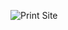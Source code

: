 ![Print Site](https://github.com/RAGProgrammer/Portfolio/assets/116377622/5f8a7397-1183-40f4-9281-90270e9dae1f)
